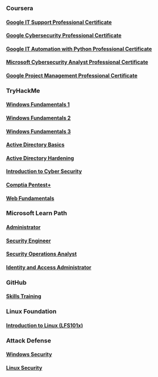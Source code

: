 ### Coursera  
#### [Google IT Support Professional Certificate](https://www.coursera.org/professional-certificates/google-it-support#courses)  
#### [Google Cybersecurity Professional Certificate](https://www.coursera.org/professional-certificates/google-cybersecurity)  
#### [Google IT Automation with Python Professional Certificate](https://www.coursera.org/professional-certificates/google-it-automation)  
#### [Microsoft Cybersecurity Analyst Professional Certificate](https://www.coursera.org/professional-certificates/microsoft-cybersecurity-analyst)  
#### [Google Project Management Professional Certificate](https://www.coursera.org/professional-certificates/google-project-management)  


### TryHackMe  
#### [Windows Fundamentals 1](https://tryhackme.com/room/windowsfundamentals1xbx)  
#### [Windows Fundamentals 2](https://tryhackme.com/room/windowsfundamentals2x0x)  
#### [Windows Fundamentals 3](https://tryhackme.com/room/windowsfundamentals3xzx)  
#### [Active Directory Basics](https://tryhackme.com/room/winadbasics)  
#### [Active Directory Hardening](https://tryhackme.com/room/activedirectoryhardening)  
#### [Introduction to Cyber Security](https://tryhackme.com/path-action/introtocyber/join)  
#### [Comptia Pentest+](https://tryhackme.com/path-action/pentestplus/join)  
#### [Web Fundamentals](https://tryhackme.com/path-action/web/join)  

### Microsoft Learn Path  
#### [Administrator](https://learn.microsoft.com/en-us/training/career-paths/administrator)  
#### [Security Engineer](https://learn.microsoft.com/en-us/training/career-paths/security-engineer)  
#### [Security Operations Analyst](https://learn.microsoft.com/en-us/training/career-paths/security-operations-analyst)  
#### [Identity and Access Administrator](https://learn.microsoft.com/en-us/training/career-paths/identity-and-access-admin)  

### GitHub 
#### [Skills Training](https://skills.github.com)  

### Linux Foundation  
#### [Introduction to Linux (LFS101x)](https://training.linuxfoundation.org/training/introduction-to-linux/)  

### Attack Defense  
#### [Windows Security](https://attackdefense.com/listing?labtype=windows-recon&subtype=windows-exploitation-basics-getting-started)  
#### [Linux Security](https://attackdefense.com/listing?labtype=linux-security-linux-basics&subtype=linux-security-linux-basics-getting-started)  

